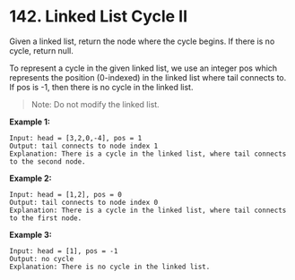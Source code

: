 # 142. Linked List Cycle II

Given a linked list, return the node where the cycle begins. If there is no cycle, return null.

To represent a cycle in the given linked list, we use an integer pos which represents the position (0-indexed) in the linked list where tail connects to. If pos is -1, then there is no cycle in the linked list.

> Note: Do not modify the linked list.

**Example 1:**

    Input: head = [3,2,0,-4], pos = 1
    Output: tail connects to node index 1
    Explanation: There is a cycle in the linked list, where tail connects to the second node.

**Example 2:**

    Input: head = [1,2], pos = 0
    Output: tail connects to node index 0
    Explanation: There is a cycle in the linked list, where tail connects to the first node.

**Example 3:**

    Input: head = [1], pos = -1
    Output: no cycle
    Explanation: There is no cycle in the linked list.
